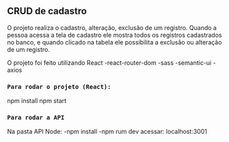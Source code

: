 ## CRUD de cadastro
O projeto realiza o cadastro, alteração, exclusão de um registro.
Quando a pessoa acessa a tela de cadastro ele mostra todos os registros cadastrados no banco, e quando clicado na tabela ele possibilita a exclusão ou alteração de um registro.

O projeto foi feito utilizando React 
  -react-router-dom
  -sass
  -semantic-ui
  -axios
 
 ### `Para rodar o projeto (React):`
  npm install
  npm start
  
  ### `Para rodar a API`
   Na pasta API Node:
   -npm install
   -npm rum dev
   acessar: localhost:3001
